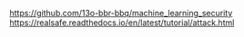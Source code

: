 

<!--
 * @version:
 * @Author:  StevenJokess https://github.com/StevenJokess
 * @Date: 2020-10-19 19:35:35
 * @LastEditors:  StevenJokess https://github.com/StevenJokess
 * @LastEditTime: 2020-10-21 23:07:06
 * @Description:
 * @TODO::
 * @Reference:
-->
https://github.com/13o-bbr-bbq/machine_learning_security
https://realsafe.readthedocs.io/en/latest/tutorial/attack.html
